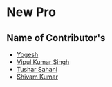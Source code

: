 # New Pro
## Name of Contributor's 
* [Yogesh](https://github.com/YogeshWEB) 
* [Vipul Kumar Singh](https://github.com/vipul-2003)
* [Tushar Sahani]()
* [Shivam Kumar]()